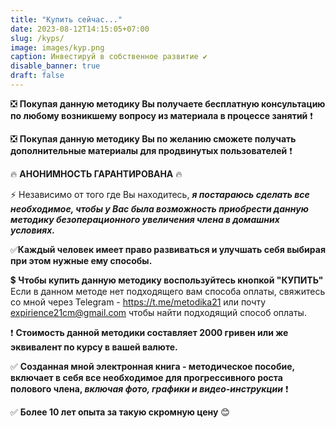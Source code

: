 ```yaml
---
title: "Купить сейчас..."
date: 2023-08-12T14:15:05+07:00
slug: /kyps/
image: images/kyp.png
caption: Инвестируй в собственное развитие ✔
disable_banner: true
draft: false
---
```

❎ **Покупая данную методику Вы получаете бесплатную консультацию по любому возникшему вопросу из материала в процессе занятий** ❗

❎ **Покупая данную методику Вы по желанию сможете получать дополнительные материалы для продвинутых пользователей** ❗

🔥 **АНОНИМНОСТЬ ГАРАНТИРОВАНА** 🔥


⚡ Независимо от того где Вы находитесь, ***я постараюсь сделать все необходимое, чтобы у Вас была возможность приобрести данную методику безоперационного увеличения члена в домашних условиях.*** 

✅**Каждый человек имеет право развиваться и улучшать себя выбирая при этом нужные ему способы.**

💲 **Чтобы купить данную методику воспользуйтесь кнопкой "КУПИТЬ"**
Если в данном методе нет подходящего вам способа оплаты, свяжитесь со мной через Telegram - https://t.me/metodika21 или почту expirience21cm@gmail.com чтобы найти подходящий способ оплаты.

❗   **Стоимость данной методики составляет 2000 гривен или же эквивалент по курсу в вашей валюте.**

✅  **Созданная мной электронная книга - методическое пособие, включает в себя все необходимое для прогрессивного роста полового члена,  _включая фото, графики и видео-инструкции_**  ❗

✅  **Более 10 лет опыта за такую скромную цену**  😊